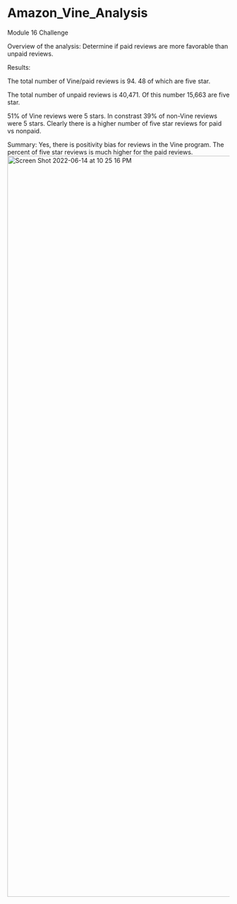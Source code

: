 # Amazon_Vine_Analysis
Module 16 Challenge


Overview of the analysis: Determine if paid reviews are more favorable than unpaid reviews.

Results: 

The total number of Vine/paid reviews is 94. 48 of which are five star. 

The total number of unpaid reviews is 40,471. Of this number 15,663 are five star. 

51% of Vine reviews were 5 stars. In constrast 39% of non-Vine reviews were 5 stars. Clearly there is a higher number of five star reviews for paid vs nonpaid. 

Summary: Yes, there is positivity bias for reviews in the Vine program. The percent of five star reviews is much higher for the paid reviews. 
<img width="1680" alt="Screen Shot 2022-06-14 at 10 25 16 PM" src="https://user-images.githubusercontent.com/97544078/173723364-ba32a94e-4683-4efa-86a0-6b715929e828.png">
